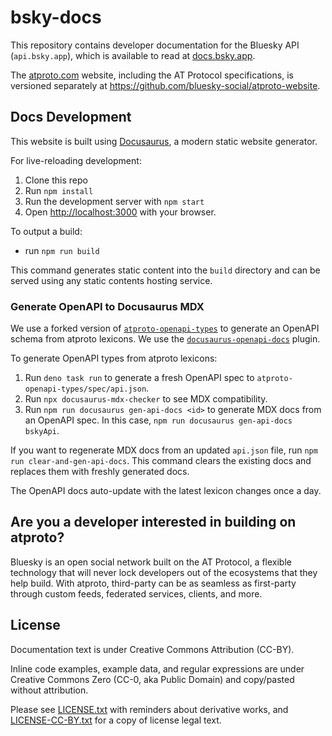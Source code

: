# bsky-docs

This repository contains developer documentation for the Bluesky API (`api.bsky.app`), which is available to read at [docs.bsky.app](https://docs.bsky.app/).

The [atproto.com](https://atproto.com) website, including the AT Protocol specifications, is versioned separately at <https://github.com/bluesky-social/atproto-website>.


## Docs Development

This website is built using [Docusaurus](https://docusaurus.io/), a modern static website generator. 

For live-reloading development:
1. Clone this repo
2. Run `npm install`
3. Run the development server with `npm start`
4. Open [http://localhost:3000](http://localhost:3000) with your browser.

To output a build:

- run `npm run build`

This command generates static content into the `build` directory and can be served using any static contents hosting service.

### Generate OpenAPI to Docusaurus MDX

We use a forked version of [`atproto-openapi-types`](https://github.com/rdmurphy/atproto-openapi-types) to generate an OpenAPI schema from atproto lexicons. We use the [`docusaurus-openapi-docs`](https://github.com/PaloAltoNetworks/docusaurus-openapi-docs) plugin.

To generate OpenAPI types from atproto lexicons:
1. Run `deno task run` to generate a fresh OpenAPI spec to `atproto-openapi-types/spec/api.json`.
2. Run `npx docusaurus-mdx-checker` to see MDX compatibility.
3. Run `npm run docusaurus gen-api-docs <id>` to generate MDX docs from an OpenAPI spec. In this case, `npm run docusaurus gen-api-docs bskyApi`.

If you want to regenerate MDX docs from an updated `api.json` file, run `npm run clear-and-gen-api-docs`. This command clears the existing docs and replaces them with freshly generated docs.

The OpenAPI docs auto-update with the latest lexicon changes once a day.

## Are you a developer interested in building on atproto?

Bluesky is an open social network built on the AT Protocol, a flexible technology that will never lock developers out of the ecosystems that they help build. With atproto, third-party can be as seamless as first-party through custom feeds, federated services, clients, and more.

## License

Documentation text is under Creative Commons Attribution (CC-BY).

Inline code examples, example data, and regular expressions are under Creative Commons Zero (CC-0, aka Public Domain) and copy/pasted without attribution.

Please see [LICENSE.txt]() with reminders about derivative works, and [LICENSE-CC-BY.txt]() for a copy of license legal text.
